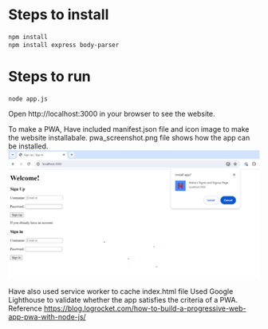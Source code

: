 # Steps to install

```
npm install
npm install express body-parser
```
# Steps to run

```
node app.js
```
Open http://localhost:3000 in your browser to see the website.

To make a PWA,
Have included manifest.json file and icon image to make the website installabale. pwa_screenshot.png file shows how the app can be installed.
![Alt Text](pwa_screenshot.png)

Have also used service worker to cache index.html file
Used Google Lighthouse to validate whether the app satisfies the criteria of a PWA.
Reference
https://blog.logrocket.com/how-to-build-a-progressive-web-app-pwa-with-node-js/

